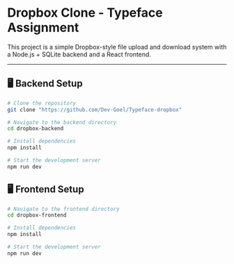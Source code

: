 # Dropbox Clone - Typeface Assignment

This project is a simple Dropbox-style file upload and download system with a Node.js + SQLite backend and a React frontend.

---

## 🖥️ Backend Setup

```bash
# Clone the repository
git clone "https://github.com/Dev-Goel/Typeface-dropbox"

# Navigate to the backend directory
cd dropbox-backend

# Install dependencies
npm install

# Start the development server
npm run dev

```

##  🖥️ Frontend Setup
```bash
# Navigate to the frontend directory
cd dropbox-frontend

# Install dependencies
npm install

# Start the development server
npm run dev
